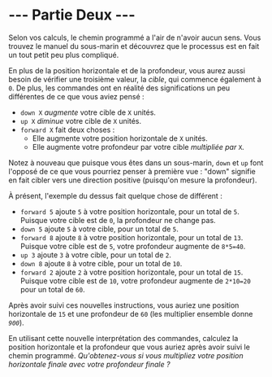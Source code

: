 # --- Partie Deux ---

Selon vos calculs, le chemin programmé a l'air de n'avoir aucun sens. Vous trouvez le manuel du sous-marin et découvrez que le processus est en fait un tout petit peu plus compliqué.

En plus de la position horizontale et de la profondeur, vous aurez aussi besoin de vérifier une troisième valeur, la *cible*, qui commence également à `0`. De plus, les commandes ont en réalité des significations un peu différentes de ce que vous aviez pensé :

- ``down X`` *augmente* votre cible de `X` unités.
- ``up X`` *diminue* votre cible de `X` unités.
- ``forward X`` fait deux choses :
  - Elle augmente votre position horizontale de `X` unités.
  - Elle augmente votre profondeur par votre cible *multipliée par* `X`.

Notez à nouveau que puisque vous êtes dans un sous-marin, `down` et `up` font l'opposé de ce que vous pourriez penser à première vue : "down" signifie en fait cibler vers une direction positive (puisqu'on mesure la profondeur).

À présent, l'exemple du dessus fait quelque chose de différent :

- ``forward 5`` ajoute `5` à votre position horizontale, pour un total de `5`. Puisque votre cible est de `0`, la profondeur ne change pas.
- ``down 5`` ajoute `5` à votre cible, pour un total de `5`.
- `forward 8` ajoute `8` à votre position horizontale, pour un total de `13`. Puisque votre cible est de `5`, votre profondeur augmente de ``8*5=40``.
- ``up 3`` ajoute `3` à votre cible, pour un total de `2`.
- ``down 8`` ajoute `8` à votre cible, pour un total de `10`.
- ``forward 2`` ajoute `2` à votre position horizontale, pour un total de `15`. Puisque votre cible est de `10`, votre profondeur augmente de ``2*10=20`` pour un total de ``60``.

Après avoir suivi ces nouvelles instructions, vous auriez une position horizontale de `15` et une profondeur de `60` (les multiplier ensemble donne *`900`*).

En utilisant cette nouvelle interprétation des commandes, calculez la position horizontale et la profondeur que vous auriez après avoir suivi le chemin programmé. *Qu'obtenez-vous si vous multipliez votre position horizontale finale avec votre profondeur finale ?*
